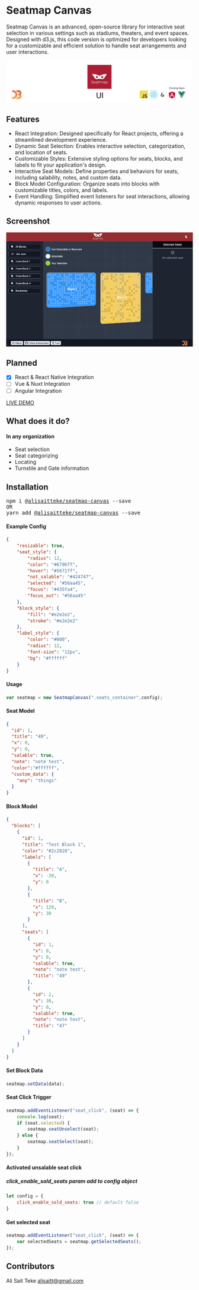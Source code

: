 # Seatmap Canvas
Seatmap Canvas is an advanced, open-source library for interactive seat selection in various settings such as stadiums, theaters, and event spaces. Designed with d3.js, this code version is optimized for developers looking for a customizable and efficient solution to handle seat arrangements and user interactions.

[![LIVE DEMO](assets/banner_ui.png)](https://alisaitteke.github.io/seatmap-canvas)

## Features
* React Integration: Designed specifically for React projects, offering a streamlined development experience.
* Dynamic Seat Selection: Enables interactive selection, categorization, and location of seats.
* Customizable Styles: Extensive styling options for seats, blocks, and labels to fit your application's design.
* Interactive Seat Models: Define properties and behaviors for seats, including salability, notes, and custom data.
* Block Model Configuration: Organize seats into blocks with customizable titles, colors, and labels.
* Event Handling: Simplified event listeners for seat interactions, allowing dynamic responses to user actions.

## Screenshot
[![LIVE DEMO](assets/screenshot_1.png)](https://alisaitteke.github.io/seatmap-canvas)

## Planned
- [x]  React & React Native Integration
- [ ]  Vue & Nuxt Integration
- [ ]  Angular Integration

[LIVE DEMO](https://alisaitteke.github.io/seatmap-canvas/)



## What does it do?
#### In any organization
- Seat selection
- Seat categorizing
- Locating
- Turnstile and Gate information



## Installation

<pre>
npm i <a href="https://npm.pkg.github.com/alisaitteke/seatmap-canvas">@alisaitteke/seatmap-canvas</a> --save
OR
yarn add <a href="https://npm.pkg.github.com/alisaitteke/seatmap-canvas">@alisaitteke/seatmap-canvas</a> --save
</pre>




#### Example Config
```json
{
    "resizable": true,
    "seat_style": {
        "radius": 12,
        "color": "#6796ff",
        "hover": "#5671ff",
        "not_salable": "#424747",
        "selected": "#56aa45",
        "focus": "#435fa4",
        "focus_out": "#56aa45"
    },
    "block_style": {
        "fill": "#e2e2e2",
        "stroke": "#e2e2e2"
    },
    "label_style": {
        "color": "#000",
        "radius": 12,
        "font-size": "12px",
        "bg": "#ffffff"
    }
}

```

#### Usage
```js
var seatmap = new SeatmapCanvas(".seats_container",config);
```

#### Seat Model
```json
{
  "id": 1,
  "title": "49",
  "x": 0,
  "y": 0,
  "salable": true,
  "note": "note test",
  "color":"#ffffff",
  "custom_data": {
    "any": "things"
  }
}
```


#### Block Model
```json
{
  "blocks": [
    {
      "id": 1,
      "title": "Test Block 1",
      "color": "#2c2828",
      "labels": [
        {
          "title": "A",
          "x": -30,
          "y": 0
        },
        {
          "title": "B",
          "x": 120,
          "y": 30
        }
      ],
      "seats": [
        {
          "id": 1,
          "x": 0,
          "y": 0,
          "salable": true,
          "note": "note test",
          "title": "49"
        },
        {
          "id": 2,
          "x": 30,
          "y": 0,
          "salable": true,
          "note": "note test",
          "title": "47"
        }
      ]
    }
  ]
}

```

#### Set Block Data
```js
seatmap.setData(data);
```

#### Seat Click Trigger
```js
seatmap.addEventListener("seat_click", (seat) => {
    console.log(seat);
    if (seat.selected) {
        seatmap.seatUnselect(seat);
    } else {
        seatmap.seatSelect(seat);
    }
});
```

#### Activated unsalable seat click 
##### click_enable_sold_seats param add to config object 
```javascript
let config = {
    click_enable_sold_seats: true // default false
}
```

#### Get selected seat
```javascript
seatmap.addEventListener("seat_click", (seat) => {
    var selectedSeats = seatmap.getSelectedSeats();
});
```
## Contributors
Ali Sait Teke <alisaitt@gmail.com>
